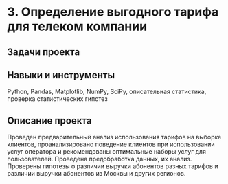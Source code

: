 # 3. Определение выгодного тарифа для телеком компании
## Задачи проекта
## Навыки и инструменты
Python, Pandas, Matplotlib, NumPy, SciPy, описательная статистика,  проверка статистических гипотез
## Описание проекта
Проведен предварительный анализ использования тарифов на выборке клиентов, проанализировано поведение клиентов при использовании услуг оператора и рекомендованы оптимальные наборы услуг для пользователей. Проведена предобработка данных, их анализ. Проверены гипотезы о различии выручки абонентов разных тарифов и различии выручки абонентов из Москвы и других регионов.
